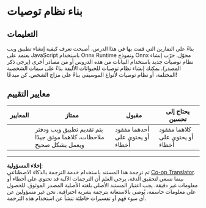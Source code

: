 <!--
CO_OP_TRANSLATOR_METADATA:
{
  "original_hash": "799ed651e2af0a7cad17c6268db11578",
  "translation_date": "2025-08-29T13:57:29+00:00",
  "source_file": "4-Classification/4-Applied/assignment.md",
  "language_code": "ar"
}
-->
# بناء نظام توصيات

## التعليمات

بناءً على التمارين التي قمت بها في هذا الدرس، أصبحت تعرف كيفية إنشاء تطبيق ويب يعتمد على JavaScript باستخدام Onnx Runtime ونموذج Onnx محوّل. جرّب إنشاء نظام توصيات جديد باستخدام البيانات من هذه الدروس أو من مصادر أخرى (يرجى ذكر المصدر). يمكنك إنشاء نظام توصيات للحيوانات الأليفة بناءً على سمات الشخصية المختلفة، أو نظام توصيات لأنواع الموسيقى بناءً على مزاج الشخص. كن مبدعًا!

## معايير التقييم

| المعايير | ممتاز                                                                  | مقبول                                | يحتاج إلى تحسين                   |
| -------- | ---------------------------------------------------------------------- | ------------------------------------- | --------------------------------- |
|          | يتم تقديم تطبيق ويب ودفتر ملاحظات، كلاهما موثق جيدًا ويعمل بشكل صحيح   | أحدهما مفقود أو يحتوي على أخطاء      | كلاهما مفقود أو يحتوي على أخطاء   |

---

**إخلاء المسؤولية**:  
تم ترجمة هذا المستند باستخدام خدمة الترجمة بالذكاء الاصطناعي [Co-op Translator](https://github.com/Azure/co-op-translator). بينما نسعى لتحقيق الدقة، يرجى العلم أن الترجمات الآلية قد تحتوي على أخطاء أو معلومات غير دقيقة. يجب اعتبار المستند الأصلي بلغته الأصلية المصدر الموثوق. للحصول على معلومات حاسمة، يُوصى بالاستعانة بترجمة بشرية احترافية. نحن غير مسؤولين عن أي سوء فهم أو تفسيرات خاطئة تنشأ عن استخدام هذه الترجمة.